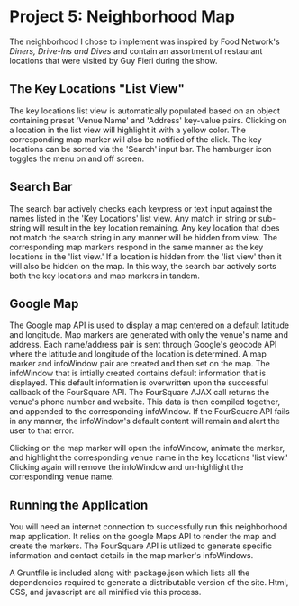 <h1>Project 5: Neighborhood Map</h1>

The neighborhood I chose to implement was inspired by Food Network's <i>Diners, Drive-Ins and Dives</i> and contain an assortment of restaurant locations that were visited by Guy Fieri during the show.

<h2>The Key Locations "List View"</h2>

The key locations list view is automatically populated based on an object containing preset 'Venue Name' and 'Address' key-value pairs.  Clicking on a location in the list view will highlight it with a yellow color.  The corresponding map marker will also be notified of the click.  The key locations can be sorted via the 'Search' input bar.  The hamburger icon toggles the menu on and off screen.

<h2>Search Bar</h2>

The search bar actively checks each keypress or text input against the names listed in the 'Key Locations' list view.  Any match in string or sub-string will result in the key location remaining.  Any key location that does not match the search string in any manner will be hidden from view.  The corresponding map markers respond in the same manner as the key locations in the 'list view.'  If a location is hidden from the 'list view' then it will also be hidden on the map.  In this way, the search bar actively sorts both the key locations and map markers in tandem.

<h2>Google Map</h2>

The Google map API is used to display a map centered on a default latitude and longitude.  Map markers are generated with only the venue's name and address.  Each name/address pair is sent through Google's geocode API where the latitude and longitude of the location is determined.  A map marker and infoWindow pair are created and then set on the map.  The infoWindow that is intially created contains default information that is displayed.  This default information is overwritten upon the successful callback of the FourSquare API.  The FourSquare AJAX call returns the venue's phone number and website.  This data is then compiled together, and appended to the corresponding infoWindow.  If the FourSquare API fails in any manner, the infoWindow's default content will remain and alert the user to that error. <br>

Clicking on the map marker will open the infoWindow, animate the marker, and highlight the corresponding venue name in the key locations 'list view.'  Clicking again will remove the infoWindow and un-highlight the corresponding venue name.

<h2>Running the Application</h2>

You will need an internet connection to successfully run this neighborhood map application.  It relies on the google Maps API to render the map and create the markers.  The FourSquare API is utilized to generate specific information and contact details in the map marker's infoWindows.<br>

A Gruntfile is included along with package.json which lists all the dependencies required to generate a distributable version of the site.  Html, CSS, and javascript are all minified via this process.